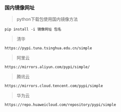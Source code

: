 ### 国内镜像网址
> python下载包使用国内镜像方法

```pip install -i 镜像网址 包名```

> 清华

```https://pypi.tuna.tsinghua.edu.cn/simple```

> 阿里云

```https://mirrors.aliyun.com/pypi/simple/```

> 腾讯云

```https://mirrors.cloud.tencent.com/pypi/simple```

> 华为云

```https://repo.huaweicloud.com/repository/pypi/simple```
